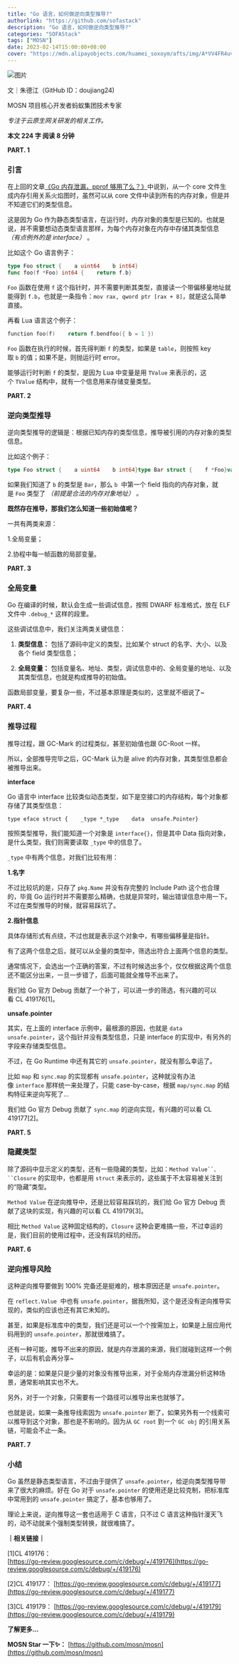 ```yaml
---
title: "Go 语言，如何做逆向类型推导?"
authorlink: "https://github.com/sofastack"
description: "Go 语言，如何做逆向类型推导?"
categories: "SOFAStack"
tags: ["MOSN"]
date: 2023-02-14T15:00:00+08:00
cover: "https://mdn.alipayobjects.com/huamei_soxoym/afts/img/A*VV4FR4uvoE4AAAAAAAAAAAAADrGAAQ/original"
---
```


![图片](https://p3-juejin.byteimg.com/tos-cn-i-k3u1fbpfcp/99b9ad6a5aa54a198cef65736b7c1fa5~tplv-k3u1fbpfcp-zoom-1.image)

文｜朱德江（GitHub ID：doujiang24)

MOSN 项目核心开发者蚂蚁集团技术专家 

*专注于云原生网关研发的相关工作。*

**本文 224 字 阅读 8 分钟**

**PART. 1**  

### 引言

在上回的文章[《Go 内存泄漏，pprof 够用了么？》](https://mp.weixin.qq.com/s?__biz=MzUzMzU5Mjc1Nw==&mid=2247516046&idx=1&sn=c8ed0fbbc18b4377778c2ed06c7332ba&chksm=faa35054cdd4d9425b6780ae5ed1a6b83ab16afd9d870affba350c8002a2c4e2efdb85abc603&token=977879696&lang=zh_CN&scene=21#wechat_redirect)中说到，从一个 core 文件生成内存引用关系火焰图时，虽然可以从 core 文件中读到所有的内存对象，但是并不知道它们的类型信息。

这是因为 Go 作为静态类型语言，在运行时，内存对象的类型是已知的。也就是说，并不需要想动态类型语言那样，为每个内存对象在内存中存储其类型信息 *（有点例外的是 interface）* 。

比如这个 Go 语言例子：

```go
type Foo struct {    a uint64    b int64}
func foo(f *Foo) int64 {    return f.b}
```

`Foo` 函数在使用 `f` 这个指针时，并不需要判断其类型，直接读一个带偏移量地址就能得到 `f.b`，也就是一条指令：`mov rax, qword ptr [rax + 8]`，就是这么简单直接。

再看 Lua 语言这个例子：

```go
function foo(f)    return f.bendfoo({ b = 1 })
```

`Foo` 函数在执行的时候，首先得判断 `f` 的类型，如果是 `table`，则按照 key 取 `b` 的值；如果不是，则抛运行时 error。  

能够运行时判断 `f` 的类型，是因为 Lua 中变量是用 `TValue` 来表示的，这个 `TValue` 结构中，就有一个信息用来存储变量类型。

**PART. 2** 

### 逆向类型推导

逆向类型推导的逻辑是：根据已知内存的类型信息，推导被引用的内存对象的类型信息。

比如这个例子：

```go
type Foo struct {    a uint64    b int64}type Bar struct {    f *Foo}var b Bar
```

如果我们知道了 `b` 的类型是 `Bar`，那么 `b`  中第一个 field 指向的内存对象，就是 `Foo` 类型了 *（前提是合法的内存对象地址）* *。*

**既然存在推导，那我们怎么知道一些初始值呢？**

一共有两类来源：

1.全局变量；

2.协程中每一帧函数的局部变量。

**PART. 3** 

### 全局变量

Go 在编译的时候，默认会生成一些调试信息，按照 DWARF 标准格式，放在 ELF 文件中 `.debug_*` 这样的段里。

这些调试信息中，我们关注两类关键信息：

1.  **类型信息：** 包括了源码中定义的类型，比如某个 struct 的名字、大小、以及各个 field 类型信息；

1.  **全局变量：** 包括变量名、地址、类型，调试信息中的、全局变量的地址、以及其类型信息，也就是构成推导的初始值。  

函数局部变量，要复杂一些，不过基本原理是类似的，这里就不细说了~

**PART. 4** 

### 推导过程

推导过程，跟 GC-Mark 的过程类似，甚至初始值也跟 GC-Root 一样。

所以，全部推导完毕之后，GC-Mark 认为是 alive 的内存对象，其类型信息都会被推导出来。

**interface**

Go 语言中 interface 比较类似动态类型，如下是空接口的内存结构，每个对象都存储了其类型信息：

```
type eface struct {    _type *_type    data  unsafe.Pointer}
```

按照类型推导，我们能知道一个对象是 `interface{}`，但是其中 Data 指向对象，是什么类型，我们则需要读取 `_type` 中的信息了。

`_type` 中有两个信息，对我们比较有用：

**1.名字** 

不过比较坑的是，只存了 `pkg.Name` 并没有存完整的 Include Path 这个也合理的，毕竟 Go 运行时并不需要那么精确，也就是异常时，输出错误信息中用一下。不过在类型推导的时候，就容易踩坑了。

**2.指针信息** 

具体存储形式有点绕，不过也就是表示这个对象中，有哪些偏移量是指针。

有了这两个信息之后，就可以从全量的类型中，筛选出符合上面两个信息的类型。

通常情况下，会选出一个正确的答案，不过有时候选出多个，仅仅根据这两个信息还不能区分出来，一旦一步错了，后面可能就全推导不出来了。

我们给 Go 官方 Debug 贡献了一个补丁，可以进一步的筛选，有兴趣的可以看 CL 419176[1]。

**unsafe.pointer**

其实，在上面的 interface 示例中，最根源的原因，也就是 `data unsafe.pointer`，这个指针并没有类型信息，只是 interface 的实现中，有另外的字段来存储类型信息。

不过，在 Go Runtime 中还有其它的 `unsafe.pointer`，就没有那么幸运了。

比如 `map` 和 `sync.map` 的实现都有 `unsafe.pointer`，这种就没有办法像 `interface` 那样统一来处理了，只能 case-by-case，根据 `map/sync.map` 的结构特征来逆向写死了...

我们给 Go 官方 Debug 贡献了 `sync.map` 的逆向实现，有兴趣的可以看 CL 419177[2]。

**PART. 5** 

### 隐藏类型

除了源码中显示定义的类型，还有一些隐藏的类型，比如：`Method Value``、``Closure` 的实现中，也都是用 `struct` 来表示的，这些属于不太容易被关注到的“隐藏”类型。

`Method Value` 在逆向推导中，还是比较容易踩坑的，我们给 Go 官方 Debug 贡献了这块的实现，有兴趣的可以看 CL 419179[3]。

相比 `Method Value` 这种固定结构的，`Closure` 这种会更难搞一些，不过幸运的是，我们目前的使用过程中，还没有踩坑的经历。

**PART. 6** 

### 逆向推导风险

这种逆向推导要做到 100% 完备还是挺难的，根本原因还是 `unsafe.pointer`。

在 `reflect.Value`  中也有 `unsafe.pointer`，据我所知，这个是还没有逆向推导实现的，类似的应该也还有其它未知的。

甚至，如果是标准库中的类型，我们还是可以一个个按需加上，如果是上层应用代码用到的 `unsafe.pointer`，那就很难搞了。

还有一种可能，推导不出来的原因，就是内存泄漏的来源，我们就碰到这样一个例子，以后有机会再分享~

幸运的是：如果是只是少量的对象没有推导出来，对于全局内存泄漏分析这种场景，通常影响其实也不大。

另外，对于一个对象，只需要有一个路径可以推导出来也就够了。

也就是说，如果一条推导线索因为 `unsafe.pointer` 断了，如果另外有一个线索可以推导到这个对象，那也是不影响的。因为从 `GC root` 到一个 `GC obj` 的引用关系链，可能会不止一条。

**PART. 7** 

### 小结

Go 虽然是静态类型语言，不过由于提供了 `unsafe.pointer`，给逆向类型推导带来了很大的麻烦。好在 Go 对于 `unsafe.pointer` 的使用还是比较克制，把标准库中常用到的 `unsafe.pointer` 搞定了，基本也够用了。

理论上来说，逆向推导这一套也适用于 C 语言，只不过 C 语言这种指针漫天飞的，动不动就来个强制类型转换，就很难搞了。

**｜相关链接｜**

[1]CL 419176：  
[https://go-review.googlesource.com/c/debug/+/419176](https://go-review.googlesource.com/c/debug/+/419176)

[2]CL 419177：
[https://go-review.googlesource.com/c/debug/+/419177](https://go-review.googlesource.com/c/debug/+/419177)

[3]CL 419179：
[https://go-review.googlesource.com/c/debug/+/419179](https://go-review.googlesource.com/c/debug/+/419179)

**了解更多...**

**MOSN Star 一下✨：** 
[https://github.com/mosn/mosn](https://github.com/mosn/mosn)
